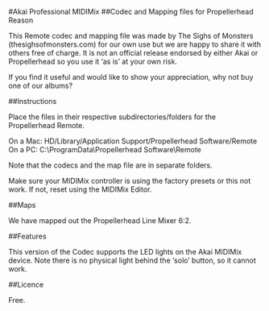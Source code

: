 #Akai Professional MIDIMix
##Codec and Mapping files for Propellerhead Reason

This Remote codec and mapping file was made by The Sighs of Monsters (thesighsofmonsters.com) for our own use but we are happy to share it with others free of charge. It is not an official release endorsed by either Akai or Propellerhead so you use it ‘as is’ at your own risk. 

If you find it useful and would like to show your appreciation, why not buy one of our albums?

##Instructions

Place the files in their respective subdirectories/folders for the Propellerhead Remote.

On a Mac: HD/Library/Application Support/Propellerhead Software/Remote
On a PC: C:\ProgramData\Propellerhead Software\Remote

Note that the codecs and the map file are in separate folders.

Make sure your MIDIMix controller is using the factory presets or this not work. If not, reset using the MIDIMix Editor.

##Maps

We have mapped out the Propellerhead Line Mixer 6:2.

##Features

This version of the Codec supports the LED lights on the Akai MIDIMix device. Note there is no physical light behind the ‘solo’ button, so it cannot work.

##Licence

Free.